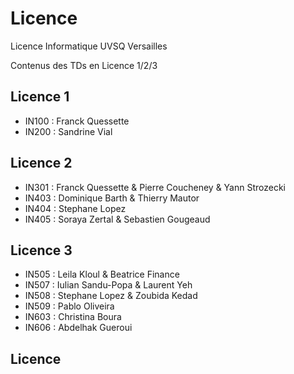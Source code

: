 # Licence
Licence Informatique UVSQ Versailles

Contenus des TDs en Licence 1/2/3 

## Licence 1
+ IN100 : Franck Quessette
+ IN200 : Sandrine Vial

## Licence 2
+ IN301 : Franck Quessette & Pierre Coucheney & Yann Strozecki
+ IN403 : Dominique Barth & Thierry Mautor
+ IN404 : Stephane Lopez
+ IN405 : Soraya Zertal & Sebastien Gougeaud

## Licence 3
+ IN505 : Leila Kloul & Beatrice Finance
+ IN507 : Iulian Sandu-Popa & Laurent Yeh
+ IN508 : Stephane Lopez & Zoubida Kedad
+ IN509 : Pablo Oliveira 
+ IN603 : Christina Boura
+ IN606 : Abdelhak Gueroui

## Licence
